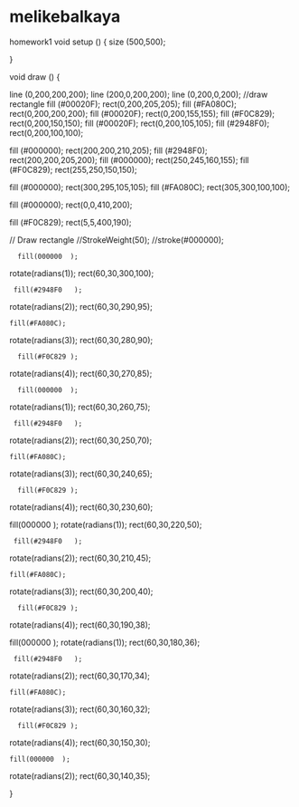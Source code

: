 # melikebalkaya
homework1
void setup ()
{
  size (500,500);
  
}

void draw ()
{
  
  line (0,200,200,200);
  line (200,0,200,200);
  line (0,200,0,200);
  //draw rectangle
        fill (#00020F);
  rect(0,200,205,205);
      fill (#FA080C);
  rect(0,200,200,200);
      fill (#00020F);
  rect(0,200,155,155);
  fill (#F0C829);
  rect(0,200,150,150);
    fill (#00020F);
  rect(0,200,105,105);
    fill (#2948F0);
  rect(0,200,100,100);
  
  fill (#000000);
   rect(200,200,210,205);
      fill (#2948F0);
      rect(200,200,205,200);
         fill (#000000);
  rect(250,245,160,155);
      fill (#F0C829);
  rect(255,250,150,150);
  
  fill (#000000);
  rect(300,295,105,105);
    fill (#FA080C);
  rect(305,300,100,100);

  
  
  
  
  
  
  
  
  
  
  
  
  fill (#000000);
  rect(0,0,410,200);

  fill (#F0C829);
  rect(5,5,400,190);

// Draw rectangle
  //StrokeWeight(50);
  //stroke(#000000);
  

  

  
      fill(000000  );
  rotate(radians(1));
  rect(60,30,300,100);
  
     fill(#2948F0   );
  rotate(radians(2));
  rect(60,30,290,95);
  
  
    fill(#FA080C);
  rotate(radians(3));
  rect(60,30,280,90);
  
      fill(#F0C829 );
  rotate(radians(4));
  rect(60,30,270,85);
  
  
      fill(000000  );
  rotate(radians(1));
  rect(60,30,260,75);
  
     fill(#2948F0   );
  rotate(radians(2));
  rect(60,30,250,70);
  
  
    fill(#FA080C);
  rotate(radians(3));
  rect(60,30,240,65);
  
      fill(#F0C829 );
  rotate(radians(4));
  rect(60,30,230,60);
  
  
  
  
   fill(000000  );
  rotate(radians(1));
  rect(60,30,220,50);
  
     fill(#2948F0   );
  rotate(radians(2));
  rect(60,30,210,45);
  
  
    fill(#FA080C);
  rotate(radians(3));
  rect(60,30,200,40);
  
      fill(#F0C829 );
  rotate(radians(4));
  rect(60,30,190,38);
  
   fill(000000  );
  rotate(radians(1));
  rect(60,30,180,36);
  
     fill(#2948F0   );
  rotate(radians(2));
  rect(60,30,170,34);
  
  
    fill(#FA080C);
  rotate(radians(3));
  rect(60,30,160,32);
  
      fill(#F0C829 );
  rotate(radians(4));
  rect(60,30,150,30);
  
    fill(000000  );
  rotate(radians(2));
  rect(60,30,140,35);
  
  

  


  
}
